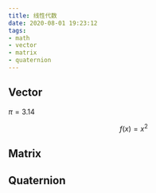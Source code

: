 ```yaml
---
title: 线性代数
date: 2020-08-01 19:23:12
tags:
- math
- vector
- matrix
- quaternion
---
```


## Vector

$\pi = 3.14$

$$
f(x) = x^2
$$

## Matrix

## Quaternion

